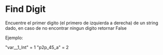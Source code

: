 # Find Digit

Encuentre el primer digito (el primero de izquierda a derecha) de un string dado, 
en caso de no encontrar ningun digito retornar False

Ejemplo:

"var__1_Int" = 1
"p2p_45_a"   = 2